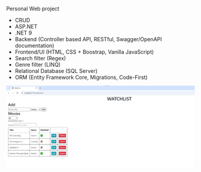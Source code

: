 Personal Web project

- CRUD
- ASP.NET
- .NET 9
- Backend (Controller based API, RESTful, Swagger/OpenAPI documentation)
- Frontend/UI (HTML, CSS + Boostrap, Vanilla JavaScript)
- Search filter (Regex)
- Genre filter (LINQ)
- Relational Database (SQL Server)
- ORM (Entity Framework Core, Migrations, Code-First)

![screenshot](screenshot.png)